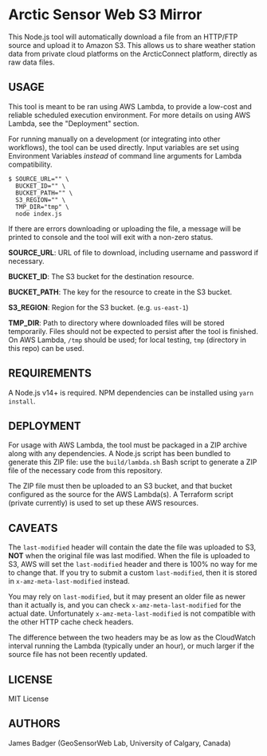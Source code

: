 # Arctic Sensor Web S3 Mirror

This Node.js tool will automatically download a file from an HTTP/FTP source and upload it to Amazon S3. This allows us to share weather station data from private cloud platforms on the ArcticConnect platform, directly as raw data files.

## USAGE

This tool is meant to be ran using AWS Lambda, to provide a low-cost and reliable scheduled execution environment. For more details on using AWS Lambda, see the "Deployment" section.

For running manually on a development (or integrating into other workflows), the tool can be used directly. Input variables are set using Environment Variables *instead* of command line arguments for Lambda compatibility.

```terminal
$ SOURCE_URL="" \
  BUCKET_ID="" \
  BUCKET_PATH="" \
  S3_REGION="" \
  TMP_DIR="tmp" \
  node index.js
```

If there are errors downloading or uploading the file, a message will be printed to console and the tool will exit with a non-zero status.

**SOURCE_URL**: URL of file to download, including username and password if necessary.

**BUCKET_ID**: The S3 bucket for the destination resource.

**BUCKET_PATH**: The key for the resource to create in the S3 bucket.

**S3_REGION**: Region for the S3 bucket. (e.g. `us-east-1`)

**TMP_DIR**: Path to directory where downloaded files will be stored temporarily. Files should not be expected to persist after the tool is finished. On AWS Lambda, `/tmp` should be used; for local testing, `tmp` (directory in this repo) can be used.

## REQUIREMENTS

A Node.js v14+ is required. NPM dependencies can be installed using `yarn install`.

## DEPLOYMENT

For usage with AWS Lambda, the tool must be packaged in a ZIP archive along with any dependencies. A Node.js script has been bundled to generate this ZIP file: use the `build/lambda.sh` Bash script to generate a ZIP file of the necessary code from this repository.

The ZIP file must then be uploaded to an S3 bucket, and that bucket configured as the source for the AWS Lambda(s). A Terraform script (private currently) is used to set up these AWS resources.

## CAVEATS

The `last-modified` header will contain the date the file was uploaded to S3, **NOT** when the original file was last modified. When the file is uploaded to S3, AWS will set the `last-modified` header and there is 100% no way for me to change that. If you try to submit a custom `last-modified`, then it is stored in `x-amz-meta-last-modified` instead.

You may rely on `last-modified`, but it may present an older file as newer than it actually is, and you can check `x-amz-meta-last-modified` for the actual date. Unfortunately `x-amz-meta-last-modified` is not compatible with the other HTTP cache check headers.

The difference between the two headers may be as low as the CloudWatch interval running the Lambda (typically under an hour), or much larger if the source file has not been recently updated.

## LICENSE

MIT License

## AUTHORS

James Badger (GeoSensorWeb Lab, University of Calgary, Canada)

